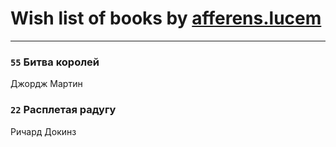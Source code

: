 # Wish list of books by [afferens.lucem](http://vk.com/id196071655)
---

### `55` Битва королей
Джордж Мартин

### `22` Расплетая радугу
Ричард Докинз

